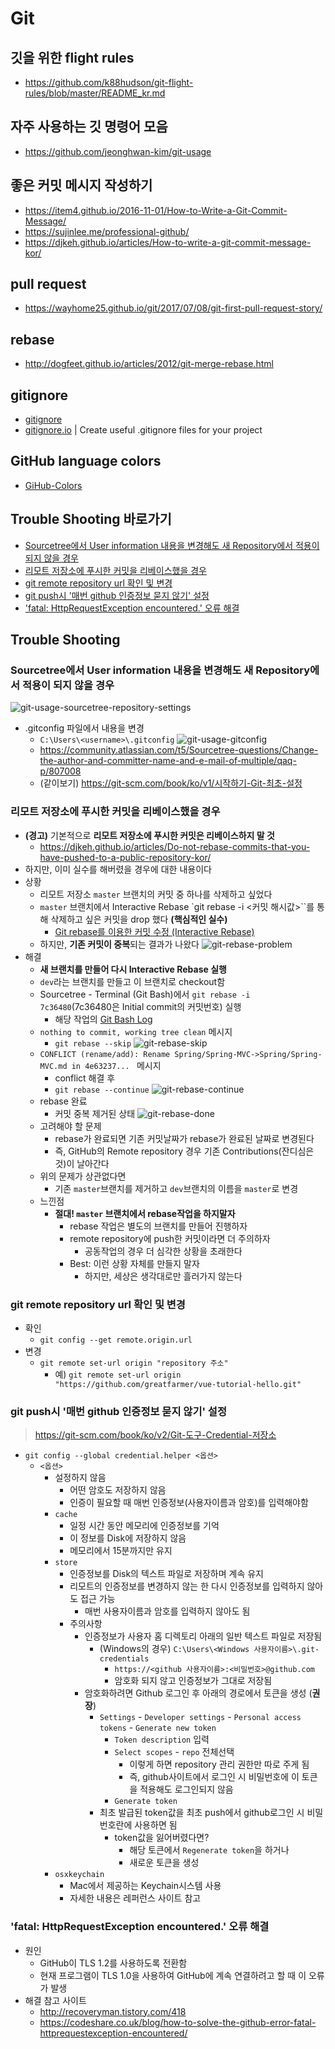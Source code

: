# Git

## 깃을 위한 flight rules
- https://github.com/k88hudson/git-flight-rules/blob/master/README_kr.md

## 자주 사용하는 깃 명령어 모음
- https://github.com/jeonghwan-kim/git-usage

## 좋은 커밋 메시지 작성하기
- https://item4.github.io/2016-11-01/How-to-Write-a-Git-Commit-Message/
- https://sujinlee.me/professional-github/
- https://djkeh.github.io/articles/How-to-write-a-git-commit-message-kor/

## pull request
- https://wayhome25.github.io/git/2017/07/08/git-first-pull-request-story/

## rebase
- http://dogfeet.github.io/articles/2012/git-merge-rebase.html

## gitignore
- [gitignore](Git-gitignore.md)
- [gitignore.io](https://www.gitignore.io/) | Create useful .gitignore files for your project

## GitHub language colors
- [GiHub-Colors](Git-GitHub-Colors.md)

## Trouble Shooting 바로가기
- [Sourcetree에서 User information 내용을 변경해도 새 Repository에서 적용이 되지 않을 경우](#sourcetree에서-user-information-내용을-변경해도-새-repository에서-적용이-되지-않을-경우)
- [리모트 저장소에 푸시한 커밋을 리베이스했을 경우](#리모트-저장소에-푸시한-커밋을-리베이스했을-경우)
- [git remote repository url 확인 및 변경](#git-remote-repository-url-확인-및-변경)
- [git push시 '매번 github 인증정보 묻지 않기' 설정](#git-push시-매번-github-인증정보-묻지-않기-설정)
- ['fatal: HttpRequestException encountered.' 오류 해결](#fatal-HttpRequestException-encountered-오류-해결)


## Trouble Shooting
### Sourcetree에서 User information 내용을 변경해도 새 Repository에서 적용이 되지 않을 경우
![git-usage-sourcetree-repository-settings](images/git-usage-sourcetree-repository-settings.png)

- .gitconfig 파일에서 내용을 변경
  - `C:\Users\<username>\.gitconfig`
  ![git-usage-gitconfig](images/git-usage-gitconfig.png)
  - https://community.atlassian.com/t5/Sourcetree-questions/Change-the-author-and-committer-name-and-e-mail-of-multiple/qaq-p/807008
  - (같이보기) https://git-scm.com/book/ko/v1/시작하기-Git-최초-설정

### 리모트 저장소에 푸시한 커밋을 리베이스했을 경우
- **(경고)** 기본적으로 **리모트 저장소에 푸시한 커밋은 리베이스하지 말 것**
  - https://djkeh.github.io/articles/Do-not-rebase-commits-that-you-have-pushed-to-a-public-repository-kor/
- 하지만, 이미 실수를 해버렸을 경우에 대한 내용이다
- 상황
  - 리모트 저장소 `master` 브랜치의 커밋 중 하나를 삭제하고 싶었다
  - `master` 브랜치에서 Interactive Rebase `git rebase -i <커밋 해시값>``를 통해 삭제하고 싶은 커밋을 drop 했다 **(핵심적인 실수)**
    - [Git rebase를 이용한 커밋 수정 (Interactive Rebase)](https://wckhg89.github.io/archivers/rebase)
  -  하지만, **기존 커밋이 중복**되는 결과가 나왔다
  ![git-rebase-problem](images/git-rebase-problem/git-rebase-problem.png)
- 해결
  - **새 브랜치를 만들어 다시 Interactive Rebase 실행**
  - `dev`라는 브랜치를 만들고 이 브랜치로 checkout함
  - Sourcetree - Terminal (Git Bash)에서 `git rebase -i 7c36480`(7c36480은 Initial commit의 커밋번호) 실행
    - 해당 작업의 [Git Bash Log](data/git-rebase-log.docx)
  - `nothing to commit, working tree clean` 메시지
    - `git rebase --skip`
    ![git-rebase-skip](images/git-rebase-problem/git-rebase-skip.png)
  - `CONFLICT (rename/add): Rename Spring/Spring-MVC->Spring/Spring-MVC.md in 4e63237... ` 메시지
    - conflict 해결 후
    - `git rebase --continue`
    ![git-rebase-continue](images/git-rebase-problem/git-rebase-continue.png)
  - rebase 완료
    - 커밋 중복 제거된 상태
    ![git-rebase-done](images/git-rebase-problem/git-rebase-done.png)
  - 고려해야 할 문제
    - rebase가 완료되면 기존 커밋날짜가 rebase가 완료된 날짜로 변경된다
    - 즉, GitHub의 Remote repository 경우 기존 Contributions(잔디심은 것)이 날아간다
  - 위의 문제가 상관없다면
    - 기존 `master`브랜치를 제거하고 `dev`브랜치의 이름을 `master`로 변경
  - 느낀점
    - **절대! `master` 브랜치에서 rebase작업을 하지말자**
      - rebase 작업은 별도의 브랜치를 만들어 진행하자
      - remote repository에 push한 커밋이라면 더 주의하자
        - 공동작업의 경우 더 심각한 상황을 초래한다
      - Best: 이런 상황 자체를 만들지 말자
        - 하지만, 세상은 생각대로만 흘러가지 않는다

### git remote repository url 확인 및 변경
- 확인
  - `git config --get remote.origin.url`
- 변경
  - `git remote set-url origin "repository 주소"`
    - 예) `git remote set-url origin "https://github.com/greatfarmer/vue-tutorial-hello.git"`

### git push시 '매번 github 인증정보 묻지 않기' 설정
> https://git-scm.com/book/ko/v2/Git-도구-Credential-저장소

- `git config --global credential.helper <옵션>`
  - `<옵션>`
    - 설정하지 않음
      - 어떤 암호도 저장하지 않음
      - 인증이 필요할 때 매번 인증정보(사용자이름과 암호)를 입력해야함
    - `cache`
      - 일정 시간 동안 메모리에 인증정보를 기억
      - 이 정보를 Disk에 저장하지 않음
      - 메모리에서 15분까지만 유지
    - `store`
      - 인증정보를 Disk의 텍스트 파일로 저장하며 계속 유지
      - 리모트의 인증정보를 변경하지 않는 한 다시 인증정보를 입력하지 않아도 접근 가능
        - 매번 사용자이름과 암호를 입력하지 않아도 됨
      - 주의사항
        - 인증정보가 사용자 홈 디렉토리 아래의 일반 텍스트 파일로 저장됨
          - (Windows의 경우) `C:\Users\<Windows 사용자이름>\.git-credentials`
            - `https://<github 사용자이름>:<비밀번호>@github.com`
            - 암호화 되지 않고 인증정보가 그대로 저장됨
        - 암호화하려면 Github 로그인 후 아래의 경로에서 토큰을 생성 (**권장**)
          - `Settings` - `Developer settings` - `Personal access tokens` - `Generate new token`
            - `Token description` 입력
            - `Select scopes` - `repo` 전체선택
              - 이렇게 하면 repository 관리 권한만 따로 주게 됨
              - 즉, github사이트에서 로그인 시 비밀번호에 이 토큰을 적용해도 로그인되지 않음
            - `Generate token`
          - 최초 발급된 token값을 최초 push에서 github로그인 시 비밀번호란에 사용하면 됨
            - token값을 잃어버렸다면?
              - 해당 토큰에서 `Regenerate token`을 하거나
              - 새로운 토큰을 생성
    - `osxkeychain`
      - Mac에서 제공하는 Keychain시스템 사용
      - 자세한 내용은 레퍼런스 사이트 참고

### 'fatal: HttpRequestException encountered.' 오류 해결
- 원인
  - GitHub이 TLS 1.2를 사용하도록 전환함
  - 현재 프로그램이 TLS 1.0을 사용하여 GitHub에 계속 연결하려고 할 때 이 오류가 발생
- 해결 참고 사이트
  - http://recoveryman.tistory.com/418
  - https://codeshare.co.uk/blog/how-to-solve-the-github-error-fatal-httprequestexception-encountered/
